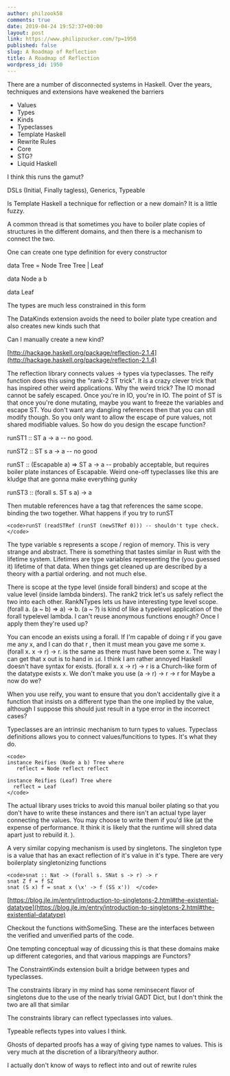 ```yaml
---
author: philzook58
comments: true
date: 2019-04-24 19:52:37+00:00
layout: post
link: https://www.philipzucker.com/?p=1950
published: false
slug: A Roadmap of Reflection
title: A Roadmap of Reflection
wordpress_id: 1950
---
```





There are a number of disconnected systems in Haskell. Over the years, techniques and extensions have weakened the barriers







  * Values
  * Types
  * Kinds
  * Typeclasses
  * Template Haskell
  * Rewrite Rules
  * Core
  * STG?
  * Liquid Haskell






I think this runs the gamut?







DSLs (Initial, Finally tagless), Generics, Typeable







Is Template Haskell a technique for reflection or a new domain? It is a little fuzzy.







A common thread is that sometimes you have to boiler plate copies of structures in the different domains, and then there is a mechanism to connect the two.







One can create one type definition for every constructor







data Tree = Node Tree Tree | Leaf







data Node a b







data Leaf







The types are much less constrained in this form







The DataKinds extension avoids the need to boiler plate type creation and also creates new kinds such that 







Can I manually create a new kind?  








[http://hackage.haskell.org/package/reflection-2.1.4](http://hackage.haskell.org/package/reflection-2.1.4)







The reflection library connects values -> types via typeclasses. The reify function does this using the "rank-2 ST trick". It is a crazy clever trick that has inspired other weird applications. Why the weird trick? The IO monad cannot be safely escaped. Once you're in IO, you're in IO. The point of ST is that once you're done mutating, maybe you want to freeze the variables and escape ST. You don't want any dangling references then that you can still modify though. So you only want to allow the escape of pure values, not shared modifiable values. So how do you design the escape function?







runST1 :: ST a -> a -- no good.







runST2 :: ST s a -> a -- no good







runST :: (Escapable a) => ST a -> a  -- probably acceptable, but requires boiler plate instances of Escapable. Weird one-off typeclasses like this are kludge that are gonna make everything gunky 







runST3 :: (forall s. ST s a) -> a 







Then mutable references have a tag that references the same scope. binding the two together. What happens if you try to runST






    
    <code>runST (readSTRef (runST (newSTRef 0))) -- shouldn't type check.</code>







The type variable s represents a scope / region of memory. This is very strange and abstract. There is something that tastes similar in Rust with the lifetime system. Lifetimes are type variables representing the (you guessed it) lifetime of that data. When things get cleaned up are described by a theory with a partial ordering. and not much else.







There is scope at the type level (inside forall binders) and scope at the value level (inside lambda binders). The rank2 trick let's us safely reflect the two into each other. RankNTypes lets us have interesting type level scope. (forall a. (a ~ b) => a) -> b. (a ~ ?) is kind of like a typelevel application of the forall typelevel lambda. I can't reuse anonymous functions enough? Once I apply them they're used up?







You can encode an exists using a forall. If I'm capable of doing r if you gave me any x, and I can do that r , then it must mean you gave me some x. (forall x. x -> r) -> r. is the same as there must have been some x. The way I can get that x out is to hand in `id`. I think I am rather annoyed Haskell doesn't have syntax for exists. (forall x. x -> r) -> r is a Church-like form of the datatype exists x. We don't make you use (a -> r) -> r -> r for Maybe a now do we?







When you use reify, you want to ensure that you don't accidentally give it a function that insists on a different type than the one implied by the value, although I suppose this should just result in a type error in the incorrect cases?







Typeclasses are an intrinsic mechanism to turn types to values. Typeclass definitions allows you to connect values/funcitions to types. It's what they do.






    
    <code>
    instance Reifies (Node a b) Tree where
       reflect = Node reflect reflect
    
    instance Reifies (Leaf) Tree where
      reflect = Leaf
    </code>







The actual library uses tricks to avoid this manual boiler plating so that you don't have to write these instances and there isn't an actual type layer connecting the values. You may choose to write them if you'd like (at the expense of performance. It think it is likely that the runtime will shred data apart just to rebuild it. ).







A very similar copying mechanism is used by singletons. The singleton type is a value that has an exact reflection of it's value in it's type. There are very boilerplaty singletonizing functions






    
    <code>snat :: Nat -> (forall s. SNat s -> r) -> r
    snat Z f = f SZ
    snat (S x) f = snat x (\x' -> f (SS x'))  </code>







[https://blog.jle.im/entry/introduction-to-singletons-2.html#the-existential-datatype](https://blog.jle.im/entry/introduction-to-singletons-2.html#the-existential-datatype)







Checkout the functions withSomeSing. These are the interfaces between the verified and unverified parts of the code.







One tempting conceptual way of dicussing this is that these domains make up different categories, and that various mappings are Functors?













The ConstraintKinds extension built a bridge between types and typeclasses.







The constraints library in my mind has some reminsecent flavor of singletons due to the use of the nearly trivial GADT Dict, but I don't think the two are all that similar  














The constraints library can reflect typeclasses into values.













Typeable reflects types into values I think.







Ghosts of departed proofs has a way of giving type names to values. This is very much at the discretion of a library/theory author.  








I actually don't know of ways to reflect into and out of rewrite rules



